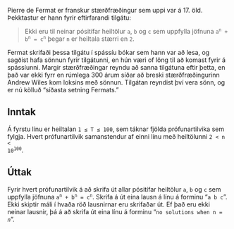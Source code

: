 Pierre de Fermat er franskur stærðfræðingur sem uppi var á 17. öld. Þekktastur er hann fyrir eftirfarandi tilgátu:

> Ekki eru til neinar pósitífar heiltölur `a`, `b` og `c` sem
> uppfylla jöfnuna <code>a<sup>n</sup> + b<sup>n</sup> = c<sup>n</sup></code> þegar `n`
> er heiltala stærri en `2`.

Fermat skrifaði þessa tilgátu í spássíu bókar sem hann var að lesa, og sagðist hafa sönnun fyrir tilgátunni, en hún væri of löng til að komast fyrir á spássíunni. Margir stærðfræðingar reyndu að sanna tilgátuna eftir þetta, en það var ekki fyrr en rúmlega 300 árum síðar að breski stærðfræðingurinn Andrew Wiles kom loksins með sönnun. Tilgátan reyndist því vera sönn, og er nú kölluð &ldquo;síðasta setning Fermats.&rdquo;

## Inntak

Á fyrstu línu er heiltalan <code>1 &leq; T &leq; 100</code>, sem táknar fjölda prófunartilvika sem fylgja. Hvert prófunartilvik samanstendur af einni línu með heiltölunni <code>2 < n < 10<sup>100</sup></code>.

## Úttak

Fyrir hvert prófunartilvik á að skrifa út allar pósitífar heiltölur `a`, `b` og `c` sem uppfylla jöfnuna <code>a<sup>n</sup> + b<sup>n</sup> = c<sup>n</sup></code>. Skrifa á út eina lausn á línu á forminu &ldquo;<code>a b c</code>&rdquo;. Ekki skiptir máli í hvaða röð lausnirnar eru skrifaðar út. Ef það eru ekki neinar lausnir, þá á að skrifa út eina línu á forminu &ldquo;<code>no solutions when n = <i>n</i></code>&rdquo;.


